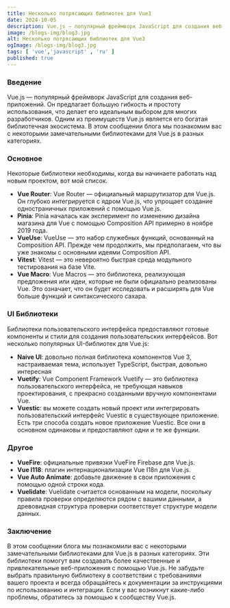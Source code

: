 ```yaml
---
title: Несколько потрясающих библиотек для Vue3
date: 2024-10-05
description: Vue.js — популярный фреймворк JavaScript для создания веб-приложений. В этом сообщении блога мы познакомим вас с некоторыми замечательными библиотеками для Vue.js в разных категориях.
image: /blogs-img/blog3.jpg
alt: Несколько потрясающих библиотек для Vue3
ogImage: /blogs-img/blog3.jpg
tags: [ 'vue','javascript' , 'ru' ]
published: true
---
```


### Введение

Vue.js — популярный фреймворк JavaScript для создания веб-приложений. Он предлагает большую гибкость и простоту
использования, что делает его идеальным выбором для многих разработчиков. Одним из преимуществ Vue.js является его
богатая библиотечная экосистема. В этом сообщении блога мы познакомим вас с некоторыми замечательными библиотеками для
Vue.js в разных категориях.

### Основное

Некоторые библиотеки необходимы, когда вы начинаете работать над новым проектом, вот мой список.

- **Vue Router**: Vue Router — официальный маршрутизатор для Vue.js. Он глубоко интегрируется с ядром Vue.js, что
  упрощает создание одностраничных приложений с помощью Vue.js.
- **Pinia**: Pinia началась как эксперимент по изменению дизайна магазина для Vue с помощью Composition API примерно в
  ноябре 2019 года.
- **VueUse**: VueUse — это набор служебных функций, основанный на Composition API. Прежде чем продолжить, мы
  предполагаем, что вы уже знакомы с основными идеями Composition API.
- **Vitest**: Vitest — это невероятно быстрая среда модульного тестирования на базе Vite.
- **Vue Macro**: Vue Macros — это библиотека, реализующая предложения или идеи, которые не были официально реализованы
  Vue. Это означает, что он будет исследовать и расширять для Vue больше функций и синтаксического сахара.

### UI Библиотеки

Библиотеки пользовательского интерфейса предоставляют готовые компоненты и стили для создания пользовательских
интерфейсов. Вот несколько популярных UI-библиотек для Vue.js:

- **Naive UI**: довольно полная библиотека компонентов Vue 3, настраиваемая тема, использует TypeScript, быстрая,
  довольно интересная
- **Vuetify**: Vue Component Framework Vuetify — это библиотека пользовательского интерфейса, не требующая навыков
  проектирования, с прекрасно созданными вручную компонентами Vue.
- **Vuestic**: вы можете создать новый проект или интегрировать пользовательский интерфейс Vuestic в существующее
  приложение. Есть три способа создать новое приложение Vuestic. Все они в основном одинаковы и предоставляют одни и те
  же функции.

### Другое

- **VueFire**: официальные привязки VueFire Firebase для Vue.js.
- **Vue I118**: плагин интернационализации Vue I18n для Vue.js.
- **Vue Auto Animate**: добавьте движение в свои приложения с помощью одной строки кода.
- **Vuelidate**: Vuelidate считается основанным на модели, поскольку правила проверки определяются рядом с вашими
  данными, а древовидная структура проверки соответствует структуре модели данных.

### Заключение

В этом сообщении блога мы познакомили вас с некоторыми замечательными библиотеками для Vue.js в разных категориях. Эти
библиотеки помогут вам создавать более качественные и привлекательные веб-приложения с помощью Vue.js. Не забудьте
выбрать правильную библиотеку в соответствии с требованиями вашего проекта и всегда обращайтесь к документации за
инструкциями по использованию и интеграции. Если у вас возникнут какие-либо проблемы, обратитесь за помощью к сообществу
Vue.js.
